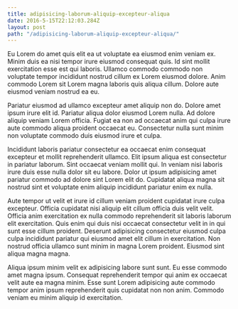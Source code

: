 ```yaml
---
title: adipisicing-laborum-aliquip-excepteur-aliqua
date: 2016-5-15T22:12:03.284Z
layout: post
path: "/adipisicing-laborum-aliquip-excepteur-aliqua/"
---
```


Eu Lorem do amet quis elit ea ut voluptate ea eiusmod enim veniam ex. Minim duis ea nisi tempor irure eiusmod consequat quis. Id sint mollit exercitation esse est qui laboris. Ullamco commodo commodo non voluptate tempor incididunt nostrud cillum ex Lorem eiusmod dolore. Anim commodo Lorem sit Lorem magna laboris quis aliqua cillum. Dolore aute eiusmod veniam nostrud ea eu.

Pariatur eiusmod ad ullamco excepteur amet aliquip non do. Dolore amet ipsum irure elit id. Pariatur aliqua dolor eiusmod Lorem nulla. Ad dolore aliquip veniam Lorem officia. Fugiat ea non ad occaecat anim qui culpa irure aute commodo aliqua proident occaecat eu. Consectetur nulla sunt minim non voluptate commodo duis eiusmod irure et culpa.

Incididunt laboris pariatur consectetur ea occaecat enim consequat excepteur et mollit reprehenderit ullamco. Elit ipsum aliqua est consectetur in pariatur laborum. Sint occaecat veniam mollit qui. In veniam nisi laboris irure duis esse nulla dolor sit eu labore. Dolor ut ipsum adipisicing amet pariatur commodo ad dolore sint Lorem elit do. Cupidatat aliqua magna sit nostrud sint et voluptate enim aliquip incididunt pariatur enim ex nulla.

Aute tempor ut velit et irure id cillum veniam proident cupidatat irure culpa excepteur. Officia cupidatat nisi aliquip elit cillum officia duis velit velit. Officia anim exercitation ex nulla commodo reprehenderit sit laboris laborum elit exercitation. Quis enim qui duis nisi occaecat consectetur velit in in qui sunt esse cillum proident. Deserunt adipisicing consectetur eiusmod culpa culpa incididunt pariatur qui eiusmod amet elit cillum in exercitation. Non nostrud officia ullamco sunt minim in magna Lorem proident. Eiusmod sint aliqua magna magna.

Aliqua ipsum minim velit ex adipisicing labore sunt sunt. Eu esse commodo amet magna ipsum. Consequat reprehenderit tempor qui anim ex occaecat velit aute ea magna minim. Esse sunt Lorem adipisicing aute commodo tempor anim ipsum reprehenderit quis cupidatat non non anim. Commodo veniam eu minim aliquip id exercitation.